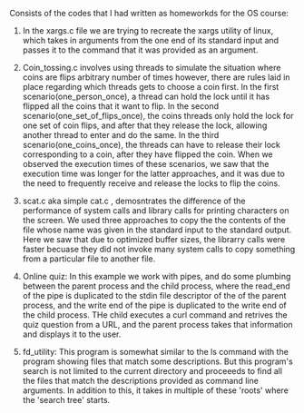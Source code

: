 Consists of the codes that I had written as homeworkds for the OS course:

1. In the xargs.c file we are trying to recreate the xargs utility of linux, which takes in arguments from the one end of its standard input and passes it to the command 
that it was provided as an argument. 

2. Coin_tossing.c involves using threads to simulate the situation where coins are flips arbitrary number of times however, there are rules laid in place regarding which threads gets to choose a coin first. 
In the first scenario(one_person_once), a thread can hold the lock until it has flipped all the coins that it want to flip. In the second scenario(one_set_of_flips_once), the coins 
threads only hold the lock for one set of coin flips, and after that they release the lock, allowing another thread to enter and do the same. In the third scenario(one_coins_once), 
the threads can have to release their lock corresponding to a coin, after they have flipped the coin. When we observed the execution times of these scenarios, we saw that the 
execution time was longer for the latter approaches, and it was due to the need to frequently receive and release the locks to flip the coins.

3. scat.c aka simple cat.c , demosntrates the difference of the performance of system calls and library calls for printing characters on the screen. We used three approaches to 
copy the the contents of the file whose name was given in the standard input to the standard output. Here we saw that due to optimized buffer sizes, the librarry calls were faster becuase
they did not invoke many system calls to copy something from a particular file to another file.

4. Online quiz: In this example we work with pipes, and do some plumbing between the parent process and the child process, where the read_end of the pipe is duplicated to the 
stdin file descriptor of the of the parent process, and the write end of the pipe is duplicated to the write end of the child process. THe child executes a curl command and retrives
the quiz question from a URL, and the parent process takes that information and displays it to the user.

5. fd_utility: This program is somewhat similar to the ls command with the program showing files that match some descriptions. But this program's search is not limited to the current
directory and proceeeds to find all the files that match the descriptions provided as command line arguments. In addition to this, it takes in multiple of these 'roots' where the
'search tree' starts.
